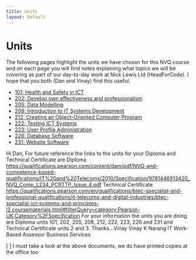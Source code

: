 ```yaml
---
title: Units
layout: Default
---
```


# Units

The following pages highlight the units we have chosen for this NVQ course and on each page you will find notes explaining what topics we will be covering as part of our day-to-day work at Nick Lewis Ltd (HeadForCode). I hope that you both (Dan and Vinay) find this useful.

* [101: Health and Safety in ICT](unit101)
* [202: Develop own effectiveness and professionalism](unit202)
* [205: Data Modelling](unit205)
* [208: Introduction to IT Systems Development](unit208)
* [212: Creating an Object-Oriented Computer Program](unit212)
* [222: Testing ICT Systems](unit222)
* [223: User Profile Administration](unit223)
* [226: Database Software](unit226)
* [231: Website Software](unit231)

Hi Dan,
For future reference the links to the units for your Diploma and Technical Certificate are
Diploma
https://qualifications.pearson.com/content/dam/pdf/NVQ-and-competence-based-qualifications/IT%20and%20Telecoms/2010/Specification/9781446913420_NVQ_Comp_L234_PCfITTP_Issue_4.pdf
Technical Certificate
https://qualifications.pearson.com/en/qualifications/btec-specialist-and-professional-qualifications/it-telecoms-and-digital-industries/btec-specialist-ict-systems-and-principles-l2.coursematerials.html#filterQuery=category:Pearson-UK:Category%2FSpecification
For your information the units you are doing are
Diploma units 101, 202, 205, 208, 212, 222, 223, 226 and 231 and Technical Certificate units 2 and 3.
Thanks...Vinay
Vinay K Narang
IT Work-Based Assessor
Business Services

[ ] I must take a look at the above documents, we do have printed copies at the office too



